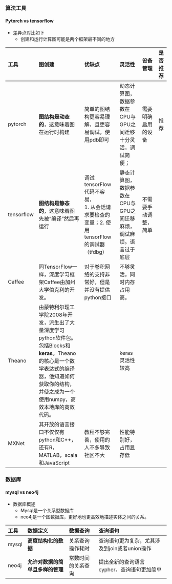 ### 算法工具


#### Pytorch vs tensorflow

- 差异点对比如下
    - 创建和运行计算图可能是两个框架最不同的地方

| 工具 | **图创建** | 优缺点 | 灵活性 | 设备管理 | 是否推荐
|:- | :- | :- | :-| :-| :-
| pytorch  | **图结构是动态的**，这意味着图在运行时构建 | 简单的图结构更容易理解，且更容易调试，使用pdb即可 | 动态计算图，数据参数在CPU与GPU之间迁移十分灵活，调试简便；| 需要明确启用的设备 | 推荐
| tensorflow   | **图结构是静态的**，这意味着图先被“编译”然后再运行 | 调试tensorFlow代码不容易，<br> 1. 从会话请求要检查的变量；2. 使用tensorFlow的调试器（tfdbg） | 静态计算图，数据参数在CPU与GPU之间迁移麻烦，调试麻烦。语言过于底层 | 不需要手动调整，简单
| Caffee | 同TensorFlow一样，深度学习框架Caffee由加州大学伯克利的开发。 | 对于卷积网络的支持非常好，但是并没有提供python接口 | 不够灵活，同时内存占用高。
| Theano | 由蒙特利尔理工学院2008年开发，派生出了大量深度学习python软件包。包括Blocks和**keras**。Theano的核心是一个数学表达式的编译器，他知道如何获取你的结构，并使之成为一个使用numpy，高效本地库的高效代码。 |  | keras灵活性较高
| MXNet | 其开放的语言接口不仅仅有python和C++，还有R，MATLAB，scala和JavaScript | 教程不够完善，使用的人不多导致社区不大 | 性能特别好，占用显存低


### 数据库

<!-- #region -->
#### mysql vs neo4j
- 数据库概述
    - Mysql是一个关系型数据库
    - neo4j是一个图数据库，更好地也更高效地描述实体之间的关系。



| 工具 | **数据定义** | 数据查询 | 查询语句 
| :- | :-| :-| :-
| mysql  | **高度结构化的数据** | 关系查询操作耗时 | 查询语句更为复杂，尤其涉及到join或者union操作 
| neo4j | **允许对数据的简单且多样的管理**  | 常数时间的关系查询 | 提出全新的查询语言cypher，查询语句更加简单
<!-- #endregion -->
